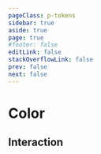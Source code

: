 ```yaml
---
pageClass: p-tokens
sidebar: true
aside: true
page: true
#footer: false
editLink: false
stackOverflowLink: false
prev: false
next: false
---
```


<script setup lang="ts">
import TokenSwatch from '../components/tokens/TokenSwatch.vue'
import TokenCopy from '../components/tokens/TokenCopy.vue'
import TokenPreview from '../components/tokens/TokenPreview.vue'
</script>

# Color

## Interaction

<TokenPreview>
  <template #tokenName>
    <TokenCopy buttonText="color.interaction.primary.default"/>
  </template>
  <template #lightToken>
    <TokenSwatch colorValue="#0870ff" token="color/brand/500"></TokenSwatch>
  </template>
  <template #darkToken>
    <TokenSwatch colorValue="#0870ff" token="color/brand/500" mode="dark"></TokenSwatch>
  </template>
</TokenPreview>